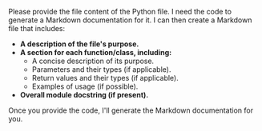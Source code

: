 Please provide the file content of the Python file. I need the code to generate a Markdown documentation for it.  I can then create a Markdown file that includes:

* **A description of the file's purpose.**
* **A section for each function/class, including:**
    * A concise description of its purpose.
    * Parameters and their types (if applicable).
    * Return values and their types (if applicable).
    * Examples of usage (if possible).
* **Overall module docstring (if present).**


Once you provide the code, I'll generate the Markdown documentation for you.
